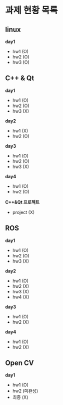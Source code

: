 # 과제 현황 목록

## linux
__day1__
- hw1 (O)
- hw2 (O)
- hw3 (O)
## C++ & Qt
__day1__
- hw1 (O)
- hw2 (O)
- hw3 (X)

__day2__
- hw1 (X)
- hw2 (O)

__day3__
- hw1 (O)
- hw2 (O)
- hw3 (X)

__day4__
- hw1 (O)
- hw2 (O)

__C++&Qt 프로젝트__
- project (X)

## ROS
__day1__
- hw1 (O)
- hw2 (O)
- hw3 (X)

__day2__
- hw1 (O)
- hw2 (X)
- hw3 (X)
- hw4 (X)

__day3__
- hw1 (O)
- hw2 (X)

__day4__
- hw1 (O)
- hw2 (X)

## Open CV
__day1__
- hw1 (O)
- hw2 (미완성)
- 최종 (X)
